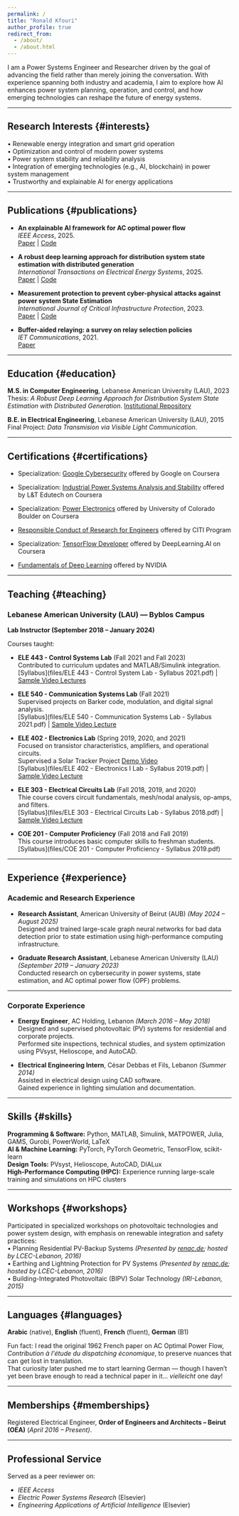 ```yaml
---
permalink: /
title: "Ronald Kfouri"
author_profile: true
redirect_from: 
  - /about/
  - /about.html
---
```


I am a Power Systems Engineer and Researcher driven by the goal of advancing the field rather than merely joining the conversation. With experience spanning both industry and academia, I aim to explore how AI enhances power system planning, operation, and control, and how emerging technologies can reshape the future of energy systems.

---

## Research Interests {#interests}

• Renewable energy integration and smart grid operation  
• Optimization and control of modern power systems  
• Power system stability and reliability analysis  
• Integration of emerging technologies (e.g., AI, blockchain) in power system management  
• Trustworthy and explainable AI for energy applications

---

## Publications {#publications}

- **An explainable AI framework for AC optimal power flow**  
  *IEEE Access*, 2025.  
  [Paper](https://ieeexplore.ieee.org/document/11177141) | [Code](https://github.com/RonaldKfouri/XAI_for_AC-OPF)

- **A robust deep learning approach for distribution system state estimation with distributed generation**  
  *International Transactions on Electrical Energy Systems*, 2025.  
  [Paper](https://onlinelibrary.wiley.com/doi/full/10.1155/etep/2734170) | [Code](https://github.com/RonaldKfouri/DSSE-Learn)

 - **Measurement protection to prevent cyber-physical attacks against power system State Estimation**  
  *International Journal of Critical Infrastructure Protection*, 2023.  
  [Paper](https://www.sciencedirect.com/science/article/abs/pii/S1874548223000562) | [Code](https://github.com/RonaldKfouri/ILP-to-Protect-against-SE-Attacks)

- **Buffer-aided relaying: a survey on relay selection policies**  
  *IET Communications*, 2021.  
  [Paper](https://ietresearch.onlinelibrary.wiley.com/doi/full/10.1049/iet-com.2020.0532)

---

## Education {#education}

**M.S. in Computer Engineering**, Lebanese American University (LAU), 2023  
Thesis: *A Robust Deep Learning Approach for Distribution System State Estimation with Distributed Generation*. [Institutional Repository](https://laur.lau.edu.lb:8443/xmlui/handle/10725/14595)

**B.E. in Electrical Engineering**, Lebanese American University (LAU), 2015  
Final Project: *Data Transmision via Visible Light Communication*.

---

## Certifications {#certifications}

- Specialization: [Google Cybersecurity](https://www.coursera.org/account/accomplishments/specialization/certificate/DIOAAWWSI126) offered by Google on Coursera

- Specialization: [Industrial Power Systems Analysis and Stability](https://www.coursera.org/account/accomplishments/specialization/certificate/VNTIVJ29DX5V) offered by L&T Edutech on Coursera
  
- Specialization: [Power Electronics](https://www.coursera.org/account/accomplishments/specialization/certificate/SOOKHULE6WY8) offered by University of Colorado Boulder on Coursera

- [Responsible Conduct of Research for Engineers](https://www.citiprogram.org/verify/?w8ddec41f-1400-43e5-96ed-4878cc439313-63899263) offered by CITI Program

- Specialization: [TensorFlow Developer](https://www.coursera.org/account/accomplishments/specialization/certificate/P75L5MJP99WG) offered by DeepLearning.AI on Coursera 

<!-- - [Specialization: Machine Learning](https://www.coursera.org/account/accomplishments/specialization/certificate/UUGC4Q7HGYRU) offered by University of Alberta on Coursera -->

- [Fundamentals of Deep Learning](https://courses.nvidia.com/certificates/e6af57e064f84bf4994d2f22170bea54/) offered by NVIDIA

<!-- - [Specialization: Deep Learning](https://www.coursera.org/account/accomplishments/specialization/certificate/Z2PLFDK576KV) offered by DeepLearning.AI on Coursera -->

---

## Teaching {#teaching}

### Lebanese American University (LAU) — Byblos Campus  
**Lab Instructor (September 2018 – January 2024)**  

Courses taught:

- **ELE 443 - Control Systems Lab** (Fall 2021 and Fall 2023)  
  Contributed to curriculum updates and MATLAB/Simulink integration.     
  [Syllabus](files/ELE 443 - Control System Lab - Syllabus 2021.pdf) | [Sample Video Lectures](https://drive.google.com/drive/folders/1fP8Gaycfglnw-lFAR8yxE9mbx2WS6A-e?usp=sharing&hl=en)

- **ELE 540 - Communication Systems Lab** (Fall 2021)  
  Supervised projects on Barker code, modulation, and digital signal analysis.    
  [Syllabus](files/ELE 540 - Communication Systems Lab - Syllabus 2021.pdf) | [Sample Video Lecture](https://drive.google.com/drive/folders/1d1vXq5vG32EWQyJHohgirSb2ifsD-WzQ?usp=sharing&hl=en)

- **ELE 402 - Electronics Lab** (Spring 2019, 2020, and 2021)  
  Focused on transistor characteristics, amplifiers, and operational circuits.  
  Supervised a Solar Tracker Project [Demo Video](https://drive.google.com/drive/folders/1eGAnCNHLbCQUuEg7NiAfjPu0ikDi4VoI?usp=sharing&hl=en)    
  [Syllabus](files/ELE 402 - Electronics I Lab - Syllabus 2019.pdf) | [Sample Video Lecture](https://drive.google.com/drive/folders/1Gi1BAa47Nx_KeU_2JEoirGiMSU4dVeri?usp=sharing&hl=en)

- **ELE 303 - Electrical Circuits Lab** (Fall 2018, 2019, and 2020)    
  Thie course covers circuit fundamentals, mesh/nodal analysis, op-amps, and filters.    
  [Syllabus](files/ELE 303 - Electrical Circuits Lab - Syllabus 2018.pdf) | [Sample Video Lecture](https://drive.google.com/drive/folders/1qipiRFA7t2kl4z9gNckNidYMGpTAS4q5?usp=sharing&hl=en)

- **COE 201 - Computer Proficiency** (Fall 2018 and Fall 2019)    
  This course introduces basic computer skills to freshman students.    
  [Syllabus](files/COE 201 - Computer Proficiency - Syllabus 2019.pdf)

---

## Experience {#experience}

### Academic and Research Experience

- **Research Assistant**, American University of Beirut (AUB) *(May 2024 – August 2025)*  
  Designed and trained large-scale graph neural networks for bad data detection prior to state estimation using high-performance computing infrastructure.
  
- **Graduate Research Assistant**, Lebanese American University (LAU) *(September 2019 – January 2023)*  
  Conducted research on cybersecurity in power systems, state estimation, and AC optimal power flow (OPF) problems.
  
---

### Corporate Experience

- **Energy Engineer**, AC Holding, Lebanon *(March 2016 – May 2018)*  
  Designed and supervised photovoltaic (PV) systems for residential and corporate projects.  
  Performed site inspections, technical studies, and system optimization using PVsyst, Helioscope, and AutoCAD.  

- **Electrical Engineering Intern**, César Debbas et Fils, Lebanon *(Summer 2014)*  
  Assisted in electrical design using CAD software.  
  Gained experience in lighting simulation and documentation.  

---

## Skills {#skills}

**Programming & Software:** Python, MATLAB, Simulink, MATPOWER, Julia, GAMS, Gurobi, PowerWorld, LaTeX   
**AI & Machine Learning:** PyTorch, PyTorch Geometric, TensorFlow, scikit-learn   
**Design Tools:** PVsyst, Helioscope, AutoCAD, DIALux  
**High-Performance Computing (HPC):** Experience running large-scale training and simulations on HPC clusters  

---

## Workshops {#workshops}

Participated in specialized workshops on photovoltaic technologies and power system design, with emphasis on renewable integration and safety practices:   
• Planning Residential PV-Backup Systems *(Presented by [renac.de](https://www.renac.de/); hosted by LCEC-Lebanon, 2016)*   
• Earthing and Lightning Protection for PV Systems *(Presented by [renac.de](https://www.renac.de/); hosted by LCEC-Lebanon, 2016)*   
• Building-Integrated Photovoltaic (BIPV) Solar Technology *(IRI-Lebanon, 2015)*  

---

## Languages {#languages}

**Arabic** (native), **English** (fluent), **French** (fluent), **German** (B1)   

Fun fact: I read the original 1962 French paper on AC Optimal Power Flow, *Contribution à l'étude du dispatching économique*, to preserve nuances that can get lost in translation.   
That curiosity later pushed me to start learning German — though I haven’t yet been brave enough to read a technical paper in it... *vielleicht* one day!  

---

## Memberships {#memberships}

Registered Electrical Engineer, **Order of Engineers and Architects – Beirut (OEA)** (*April 2016 – Present)*.  

---

## Professional Service
Served as a peer reviewer on:  
- *IEEE Access*  
- *Electric Power Systems Research* (Elsevier)  
- *Engineering Applications of Artificial Intelligence* (Elsevier)  

